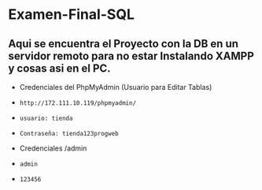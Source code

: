 # Examen-Final-SQL
## Aqui se encuentra el Proyecto con la DB en un servidor remoto para no estar Instalando XAMPP y cosas asi en el PC.

 * Credenciales del PhpMyAdmin (Usuario para Editar Tablas)
 * `http://172.111.10.119/phpmyadmin/`
 * `usuario: tienda`
 * `Contraseña: tienda123progweb`


* Credenciales /admin
* ` admin `
* `123456 `
